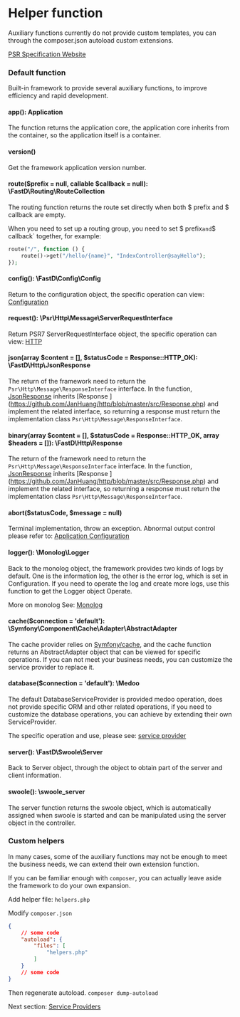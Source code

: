 # Helper function

Auxiliary functions currently do not provide custom templates, you can through the composer.json autoload custom extensions.

[PSR Specification Website](http://www.php-fig.org/)

### Default function

Built-in framework to provide several auxiliary functions, to improve efficiency and rapid development.

#### app(): Application

The function returns the application core, the application core inherits from the container, so the application itself is a container.

#### version()

Get the framework application version number.

#### route($prefix = null, callable $callback = null): \FastD\Routing\RouteCollection

The routing function returns the route set directly when both $ prefix and $ callback are empty.

When you need to set up a routing group, you need to set $ prefix` and `$ callback` together, for example:

```php
route("/", function () {
    route()->get("/hello/{name}", "IndexController@sayHello");
});
```

#### config(): \FastD\Config\Config

Return to the configuration object, the specific operation can view: [Configuration](https://github.com/JanHuang/config)

#### request(): \Psr\Http\Message\ServerRequestInterface

Return PSR7 ServerRequestInterface object, the specific operation can view: [HTTP](https://github.com/JanHuang/http)

#### json(array $content = [], $statusCode = Response::HTTP_OK): \FastD\Http\JsonResponse

The return of the framework need to return the `Psr\Http\Message\ResponseInterface` interface. In the function, [JsonResponse](https://github.com/JanHuang/http/blob/master/src/JsonResponse.php) inherits [Response ] (https://github.com/JanHuang/http/blob/master/src/Response.php) and implement the related interface, so returning a response must return the implementation class `Psr\Http\Message\ResponseInterface`.

#### binary(array $content = [], $statusCode = Response::HTTP_OK, array $headers = []): \FastD\Http\Response

The return of the framework need to return the `Psr\Http\Message\ResponseInterface` interface. In the function, [JsonResponse](https://github.com/JanHuang/http/blob/master/src/JsonResponse.php) inherits [Response ] (https://github.com/JanHuang/http/blob/master/src/Response.php) and implement the related interface, so returning a response must return the implementation class `Psr\Http\Message\ResponseInterface`.

#### abort($statusCode, $message = null)

Terminal implementation, throw an exception. Abnormal output control please refer to: [Application Configuration](en-us/3.2/basic/2-1-configuration.md)

#### logger(): \Monolog\Logger

Back to the monolog object, the framework provides two kinds of logs by default. One is the information log, the other is the error log, which is set in Configuration. If you need to operate the log and create more logs, use this function to get the Logger object Operate.

More on monolog See: [Monolog](https://github.com/Seldaek/monolog)

#### cache($connection = 'default'): \Symfony\Component\Cache\Adapter\AbstractAdapter

The cache provider relies on [Symfony/cache](https://symfony.com/doc/current/components/cache.html), and the cache function returns an AbstractAdapter object that can be viewed for specific operations. If you can not meet your business needs, you can customize the service provider to replace it.

#### database($connection = 'default'): \Medoo

The default DatabaseServiceProvider is provided medoo operation, does not provide specific ORM and other related operations, if you need to customize the database operations, you can achieve by extending their own ServiceProvider.

The specific operation and use, please see: [service provider](en-us/3.2/advanced/3-3-service-provider.md)

#### server(): \FastD\Swoole\Server

Back to Server object, through the object to obtain part of the server and client information.

#### swoole(): \swoole_server

The server function returns the swoole object, which is automatically assigned when swoole is started and can be manipulated using the server object in the controller.

### Custom helpers

In many cases, some of the auxiliary functions may not be enough to meet the business needs, we can extend their own extension function.

If you can be familiar enough with `composer`, you can actually leave aside the framework to do your own expansion.

Add helper file: `helpers.php`

Modify `composer.json`

```json
{
    // some code
    "autoload": {
        "files": [
            "helpers.php"
        ]
    }
    // some code
}
```

Then regenerate autoload. `composer dump-autoload`

Next section: [Service Providers](en-us/3.2/advanced/3-3-service-provider.md)